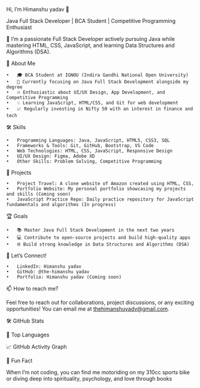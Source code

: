 Hi, I’m Himanshu yadav 👋

Java Full Stack Developer | BCA Student | Competitive Programming Enthusiast

🚀 I’m a passionate Full Stack Developer actively pursuing Java while mastering HTML, CSS, JavaScript, and learning Data Structures and Algorithms (DSA).

📜 About Me

	•	🎓 BCA Student at IGNOU (Indira Gandhi National Open University)
	•	🌱 Currently focusing on Java Full Stack Development alongside my degree
	•	🔥 Enthusiastic about UI/UX Design, App Development, and Competitive Programming
	•	💡 Learning JavaScript, HTML/CSS, and Git for web development
	•	📈 Regularly investing in Nifty 50 with an interest in finance and tech

🛠️ Skills

	•	Programming Languages: Java, JavaScript, HTML5, CSS3, SQL
	•	Frameworks & Tools: Git, GitHub, Bootstrap, VS Code
	•	Web Technologies: HTML, CSS, JavaScript, Responsive Design
	•	UI/UX Design: Figma, Adobe XD
	•	Other Skills: Problem Solving, Competitive Programming

🚧 Projects

	•	Project Travel: A clone website of Amazon created using HTML, CSS,
	•	Portfolio Website: My personal portfolio showcasing my projects and skills (Coming soon)
	•	JavaScript Practice Repo: Daily practice repository for JavaScript fundamentals and algorithms (In progress)

🏆 Goals

	•	📚 Master Java Full Stack Development in the next two years
	•	💻 Contribute to open-source projects and build high-quality apps
	•	🌐 Build strong knowledge in Data Structures and Algorithms (DSA)

💼 Let’s Connect!

	•	LinkedIn: Himanshu yadav
	•	GitHub: @the-himanshu yadav
	•	Portfolio: Himanshu yadav (Coming soon)
📫 How to reach me?

Feel free to reach out for collaborations, project discussions, or any exciting opportunities! You can email me at thehimanshuyadv@gmail.com.

🛠 GitHub Stats

🌟 Top Languages

📈 GitHub Activity Graph

🚀 Fun Fact

When I’m not coding, you can find me motoriding on my 310cc sports bike or diving deep into spirituality, psychology, and love through books

<!---
The-himanshuyadav/The-himanshuyadav is a ✨ special ✨ repository because its `README.md` (this file) appears on your GitHub profile.
You can click the Preview link to take a look at your changes.
--->
